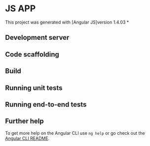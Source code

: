 # JS APP

This project was generated with [Angular JS]version 1.4.03 *
## Development server


## Code scaffolding



## Build



## Running unit tests


## Running end-to-end tests


## Further help

To get more help on the Angular CLI use `ng help` or go check out the [Angular CLI README](https://github.com/angular/angular-cli/blob/master/README.md).
